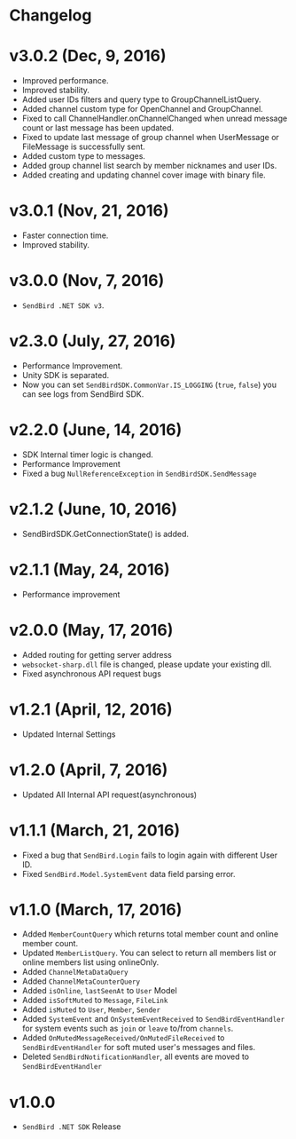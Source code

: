 Changelog
=========
# v3.0.2 (Dec, 9, 2016)
* Improved performance.
* Improved stability.
* Added user IDs filters and query type to GroupChannelListQuery.
* Added channel custom type for OpenChannel and GroupChannel.
* Fixed to call ChannelHandler.onChannelChanged when unread message count or last message has been updated.
* Fixed to update last message of group channel when UserMessage or FileMessage is successfully sent.
* Added custom type to messages.
* Added group channel list search by member nicknames and user IDs.
* Added creating and updating channel cover image with binary file.

# v3.0.1 (Nov, 21, 2016)  
* Faster connection time. 
* Improved stability.

# v3.0.0 (Nov, 7, 2016)  
* `SendBird .NET SDK v3`.

# v2.3.0 (July, 27, 2016)  
* Performance Improvement.
* Unity SDK is separated.
* Now you can set `SendBirdSDK.CommonVar.IS_LOGGING` (`true`, `false`) you can see logs from SendBird SDK.

# v2.2.0 (June, 14, 2016)  
* SDK Internal timer logic is changed.
* Performance Improvement
* Fixed a bug `NullReferenceException` in `SendBirdSDK.SendMessage`

# v2.1.2 (June, 10, 2016)  
* SendBirdSDK.GetConnectionState() is added.

# v2.1.1 (May, 24, 2016)  
* Performance improvement

# v2.0.0 (May, 17, 2016)  
* Added routing for getting server address
* `websocket-sharp.dll` file is changed, please update your existing dll.
* Fixed asynchronous API request bugs

# v1.2.1 (April, 12, 2016)  
* Updated Internal Settings

# v1.2.0 (April, 7, 2016)  
* Updated All Internal API request(asynchronous)

# v1.1.1 (March, 21, 2016)
* Fixed a bug that `SendBird.Login` fails to login again with different User ID.
* Fixed `SendBird.Model.SystemEvent` data field parsing error.

# v1.1.0 (March, 17, 2016)
* Added `MemberCountQuery` which returns total member count and online member count.
* Updated `MemberListQuery`. You can select to return all members list or online members list using onlineOnly.
* Added `ChannelMetaDataQuery`
* Added `ChannelMetaCounterQuery`
* Added `isOnline`, `lastSeenAt` to `User` Model
* Added `isSoftMuted` to `Message`, `FileLink`
* Added `isMuted` to `User`, `Member`, `Sender`
* Added `SystemEvent` and `OnSystemEventReceived` to `SendBirdEventHandler` for system events such as `join` or `leave` to/from `channels`.
* Added `OnMutedMessageReceived/OnMutedFileReceived` to `SendBirdEventHandler` for soft muted user's messages and files.
* Deleted `SendBirdNotificationHandler`, all events are moved to `SendBirdEventHandler`

# v1.0.0
* `SendBird .NET SDK` Release
